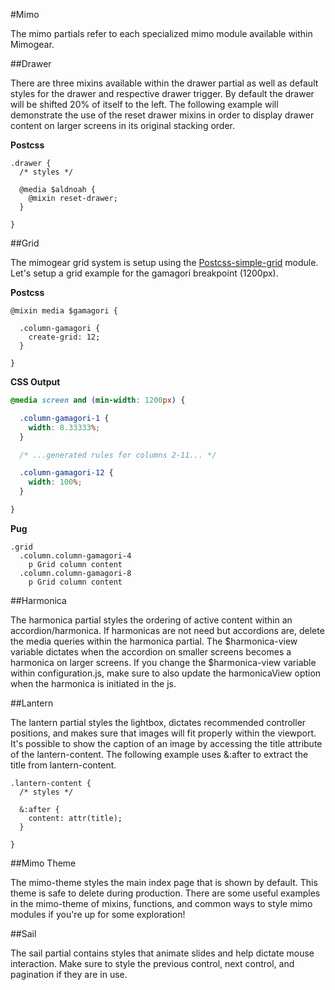 #Mimo

The mimo partials refer to each specialized mimo module available within Mimogear.

##Drawer

There are three mixins available within the drawer partial as well as default styles for the drawer and respective drawer trigger. By default the drawer will be shifted 20% of itself to the left. The following example will demonstrate the use of the reset drawer mixins in order to display drawer content on larger screens in its original stacking order.

**Postcss**

```postcss
.drawer {
  /* styles */

  @media $aldnoah {
    @mixin reset-drawer;
  }

}
```

##Grid

The mimogear grid system is setup using the [Postcss-simple-grid](https://github.com/iamfrntdv/postcss-simple-grid) module. Let's setup a grid example for the gamagori breakpoint (1200px).

**Postcss**

```postcss
@mixin media $gamagori {

  .column-gamagori {
    create-grid: 12;
  }

}
```

**CSS Output**

```css
@media screen and (min-width: 1200px) {

  .column-gamagori-1 {
    width: 8.33333%;
  }

  /* ...generated rules for columns 2-11... */

  .column-gamagori-12 {
    width: 100%;
  }

}
```

**Pug**

```pug
.grid
  .column.column-gamagori-4
    p Grid column content
  .column.column-gamagori-8
    p Grid column content
```

##Harmonica

The harmonica partial styles the ordering of active content within an accordion/harmonica. If harmonicas are not need but accordions are, delete the media queries within the harmonica partial. The $harmonica-view variable dictates when the accordion on smaller screens becomes a harmonica on larger screens. If you change the $harmonica-view variable within configuration.js, make sure to also update the harmonicaView option when the harmonica is initiated in the js.

##Lantern

The lantern partial styles the lightbox, dictates recommended controller positions, and makes sure that images will fit properly within the viewport. It's possible to show the caption of an image by accessing the title attribute of the lantern-content. The following example uses &:after to extract the title from lantern-content.

```postcss
.lantern-content {
  /* styles */

  &:after {
    content: attr(title);
  }

}
```

##Mimo Theme

The mimo-theme styles the main index page that is shown by default. This theme is safe to delete during production. There are some useful examples in the mimo-theme of mixins, functions, and common ways to style mimo modules if you're up for some exploration!

##Sail

The sail partial contains styles that animate slides and help dictate mouse interaction. Make sure to style the previous control, next control, and pagination if they are in use.
